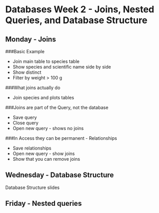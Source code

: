 Databases Week 2 - Joins, Nested Queries, and Database Structure
================================================================

Monday - Joins
--------------

###Basic Example
* Join main table to species table
* Show species and scientific name side by side
* Show distinct
* Filter by weight > 100 g

###What joins actually do
* Join species and plots tables

###Joins are part of the Query, not the database
* Save query
* Close query
* Open new query - shows no joins

###In Access they can be permanent - Relationships
* Save relationships
* Open new query - show joins
* Show that you can remove joins


Wednesday - Database Structure
------------------------------
Database Structure slides

Friday - Nested queries
-----------------------
